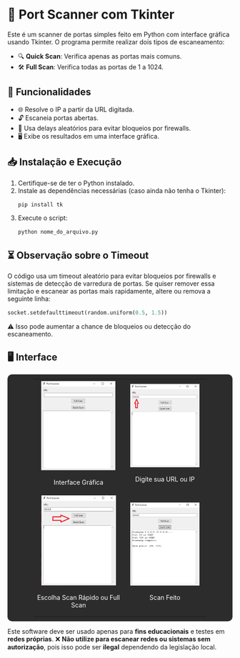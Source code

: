 # 🚀 Port Scanner com Tkinter

Este é um scanner de portas simples feito em Python com interface gráfica usando Tkinter. O programa permite realizar dois tipos de escaneamento:

- 🔍 **Quick Scan**: Verifica apenas as portas mais comuns.
- 🛠 **Full Scan**: Verifica todas as portas de 1 a 1024.

## 🎯 Funcionalidades

- 🌐 Resolve o IP a partir da URL digitada.
- 🔓 Escaneia portas abertas.
- 🔄 Usa delays aleatórios para evitar bloqueios por firewalls.
- 🖥 Exibe os resultados em uma interface gráfica.

## 📥 Instalação e Execução

1. Certifique-se de ter o Python instalado.
2. Instale as dependências necessárias (caso ainda não tenha o Tkinter):
   ```sh
   pip install tk
   ```
3. Execute o script:
   ```sh
   python nome_do_arquivo.py
   ```

## ⏳ Observação sobre o Timeout

O código usa um timeout aleatório para evitar bloqueios por firewalls e sistemas de detecção de varredura de portas. Se quiser remover essa limitação e escanear as portas mais rapidamente, altere ou remova a seguinte linha:

```python
socket.setdefaulttimeout(random.uniform(0.5, 1.5))
```

⚠️ Isso pode aumentar a chance de bloqueios ou detecção do escaneamento.

## 🖥 Interface
   <div style="background-color:#2c2c2c; padding:10px; border-radius:10px; text-align:center; display: flex; justify-content: center;">

<table style="width:80%; margin:auto; text-align:center;">
  <tr>
    <td style="text-align:center;">
      <img src="https://github.com/Andrey-Soares8/Portscanner/blob/main/src/Interface%20principal.png" alt="Interface principal do app" style="width:90%; border: 1px solid transparent;"/>
      <p style="color:white;">Interface Gráfica</p>
    </td>
    <td style="text-align:center;">
      <img src="https://github.com/Andrey-Soares8/Portscanner/blob/main/src/Url%20ou%20ip%20(2).png" alt="Entrada para URL ou IP" style="width:90%; border: 1px solid transparent;"/>
      <p style="color:white;">Digite sua URL ou IP</p>
    </td>
  </tr>
  <tr>
    <td style="text-align:center;">
      <img src="https://github.com/Andrey-Soares8/Portscanner/blob/main/src/scan%20rapido%20ou%20full%20(3).png" alt="Opção de Quick Scan ou Full Scan" style="width:90%; border: 1px solid transparent;"/>
      <p style="color:white;">Escolha Scan Rápido ou Full Scan</p>
    </td>
    <td style="text-align:center;">
      <img src="https://github.com/Andrey-Soares8/Portscanner/blob/main/src/scan%20feito%20(4).png" alt="Resultado do escaneamento" style="width:90%; border: 1px solid transparent;"/>
      <p style="color:white;">Scan Feito</p>
    </td>
  </tr>
</table>

</div>



Este software deve ser usado apenas para **fins educacionais** e testes em **redes próprias**. ❌ **Não utilize para escanear redes ou sistemas sem autorização**, pois isso pode ser **ilegal** dependendo da legislação local.

